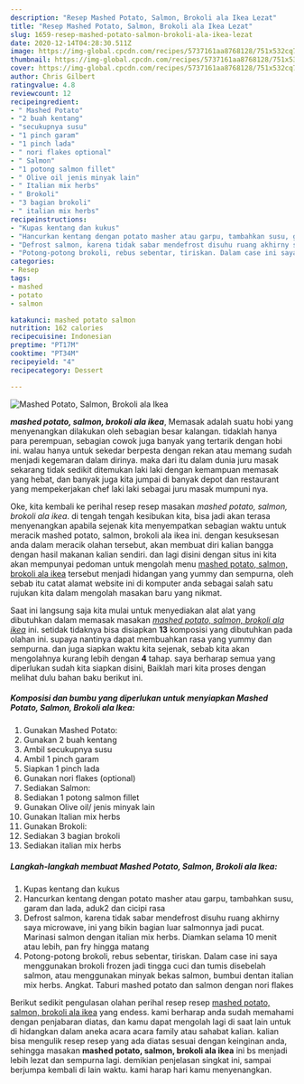 ```yaml
---
description: "Resep Mashed Potato, Salmon, Brokoli ala Ikea Lezat"
title: "Resep Mashed Potato, Salmon, Brokoli ala Ikea Lezat"
slug: 1659-resep-mashed-potato-salmon-brokoli-ala-ikea-lezat
date: 2020-12-14T04:28:30.511Z
image: https://img-global.cpcdn.com/recipes/5737161aa8768128/751x532cq70/mashed-potato-salmon-brokoli-ala-ikea-foto-resep-utama.jpg
thumbnail: https://img-global.cpcdn.com/recipes/5737161aa8768128/751x532cq70/mashed-potato-salmon-brokoli-ala-ikea-foto-resep-utama.jpg
cover: https://img-global.cpcdn.com/recipes/5737161aa8768128/751x532cq70/mashed-potato-salmon-brokoli-ala-ikea-foto-resep-utama.jpg
author: Chris Gilbert
ratingvalue: 4.8
reviewcount: 12
recipeingredient:
- " Mashed Potato"
- "2 buah kentang"
- "secukupnya susu"
- "1 pinch garam"
- "1 pinch lada"
- " nori flakes optional"
- " Salmon"
- "1 potong salmon fillet"
- " Olive oil jenis minyak lain"
- " Italian mix herbs"
- " Brokoli"
- "3 bagian brokoli"
- " italian mix herbs"
recipeinstructions:
- "Kupas kentang dan kukus"
- "Hancurkan kentang dengan potato masher atau garpu, tambahkan susu, garam dan lada, aduk2 dan cicipi rasa"
- "Defrost salmon, karena tidak sabar mendefrost disuhu ruang akhirny saya microwave, ini yang bikin bagian luar salmonnya jadi pucat. Marinasi salmon dengan italian mix herbs. Diamkan selama 10 menit atau lebih, pan fry hingga matang"
- "Potong-potong brokoli, rebus sebentar, tiriskan. Dalam case ini saya menggunakan brokoli frozen jadi tingga cuci dan tumis disebelah salmon, atau menggunakan minyak bekas salmon, bumbui dentan italian mix herbs. Angkat. Taburi mashed potato dan salmon dengan nori flakes"
categories:
- Resep
tags:
- mashed
- potato
- salmon

katakunci: mashed potato salmon 
nutrition: 162 calories
recipecuisine: Indonesian
preptime: "PT17M"
cooktime: "PT34M"
recipeyield: "4"
recipecategory: Dessert

---
```



![Mashed Potato, Salmon, Brokoli ala Ikea](https://img-global.cpcdn.com/recipes/5737161aa8768128/751x532cq70/mashed-potato-salmon-brokoli-ala-ikea-foto-resep-utama.jpg)

<b><i>mashed potato, salmon, brokoli ala ikea</i></b>, Memasak adalah suatu hobi yang menyenangkan dilakukan oleh sebagian besar kalangan. tidaklah hanya para perempuan, sebagian cowok juga banyak yang tertarik dengan hobi ini. walau hanya untuk sekedar berpesta dengan rekan atau memang sudah menjadi kegemaran dalam dirinya. maka dari itu dalam dunia juru masak sekarang tidak sedikit ditemukan laki laki dengan kemampuan memasak yang hebat, dan banyak juga kita jumpai di banyak depot dan restaurant yang mempekerjakan chef laki laki sebagai juru masak mumpuni nya.



Oke, kita kembali ke perihal resep resep masakan <i>mashed potato, salmon, brokoli ala ikea</i>. di tengah tengah kesibukan kita, bisa jadi akan terasa menyenangkan apabila sejenak kita menyempatkan sebagian waktu untuk meracik mashed potato, salmon, brokoli ala ikea ini. dengan kesuksesan anda dalam meracik olahan tersebut, akan membuat diri kalian bangga dengan hasil makanan kalian sendiri. dan lagi disini dengan situs ini kita akan mempunyai pedoman untuk mengolah menu <u>mashed potato, salmon, brokoli ala ikea</u> tersebut menjadi hidangan yang yummy dan sempurna, oleh sebab itu catat alamat website ini di komputer anda sebagai salah satu rujukan kita dalam mengolah masakan baru yang nikmat.


Saat ini langsung saja kita mulai untuk menyediakan alat alat yang dibutuhkan dalam memasak masakan <u><i>mashed potato, salmon, brokoli ala ikea</i></u> ini. setidak tidaknya bisa disiapkan <b>13</b> komposisi yang dibutuhkan pada olahan ini. supaya nantinya dapat membuahkan rasa yang yummy dan sempurna. dan juga siapkan waktu kita sejenak, sebab kita akan mengolahnya kurang lebih dengan <b>4</b> tahap. saya berharap semua yang diperlukan sudah kita siapkan disini, Baiklah mari kita proses dengan melihat dulu bahan baku berikut ini.

<!--inarticleads1-->

##### Komposisi dan bumbu yang diperlukan untuk menyiapkan Mashed Potato, Salmon, Brokoli ala Ikea:

1. Gunakan  Mashed Potato:
1. Gunakan 2 buah kentang
1. Ambil secukupnya susu
1. Ambil 1 pinch garam
1. Siapkan 1 pinch lada
1. Gunakan  nori flakes (optional)
1. Sediakan  Salmon:
1. Sediakan 1 potong salmon fillet
1. Gunakan  Olive oil/ jenis minyak lain
1. Gunakan  Italian mix herbs
1. Gunakan  Brokoli:
1. Sediakan 3 bagian brokoli
1. Sediakan  italian mix herbs




<!--inarticleads2-->

##### Langkah-langkah membuat Mashed Potato, Salmon, Brokoli ala Ikea:

1. Kupas kentang dan kukus
1. Hancurkan kentang dengan potato masher atau garpu, tambahkan susu, garam dan lada, aduk2 dan cicipi rasa
1. Defrost salmon, karena tidak sabar mendefrost disuhu ruang akhirny saya microwave, ini yang bikin bagian luar salmonnya jadi pucat. Marinasi salmon dengan italian mix herbs. Diamkan selama 10 menit atau lebih, pan fry hingga matang
1. Potong-potong brokoli, rebus sebentar, tiriskan. Dalam case ini saya menggunakan brokoli frozen jadi tingga cuci dan tumis disebelah salmon, atau menggunakan minyak bekas salmon, bumbui dentan italian mix herbs. Angkat. Taburi mashed potato dan salmon dengan nori flakes




Berikut sedikit pengulasan olahan perihal resep resep <u>mashed potato, salmon, brokoli ala ikea</u> yang endess. kami berharap anda sudah memahami dengan penjabaran diatas, dan kamu dapat mengolah lagi di saat lain untuk di hidangkan dalam aneka acara acara family atau sahabat kalian. kalian bisa mengulik resep resep yang ada diatas sesuai dengan keinginan anda, sehingga masakan <b>mashed potato, salmon, brokoli ala ikea</b> ini bs menjadi lebih lezat dan sempurna lagi. demikian penjelasan singkat ini, sampai berjumpa kembali di lain waktu. kami harap hari kamu menyenangkan.
